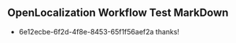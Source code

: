 ## OpenLocalization Workflow Test MarkDown
* 6e12ecbe-6f2d-4f8e-8453-65f1f56aef2a 
thanks!<!--HONumber=Mar16_HO3-->
